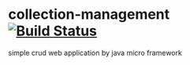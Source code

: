 # collection-management [![Build Status](https://travis-ci.org/assout/collection-management.svg?branch=master)](https://travis-ci.org/assout/collection-management)
simple crud web application by java micro framework
